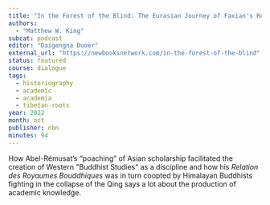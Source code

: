 ```yaml
---
title: "In the Forest of the Blind: The Eurasian Journey of Faxian's Record of Buddhist Kingdoms"
authors:
  - "Matthew W. King"
subcat: podcast
editor: "Daigengna Duoer"
external_url: "https://newbooksnetwork.com/in-the-forest-of-the-blind"
status: featured
course: dialogue
tags:
  - historiography
  - academic
  - academia
  - tibetan-roots
year: 2022
month: oct
publisher: nbn
minutes: 94
---
```


How Abel-Rémusat’s “poaching” of Asian scholarship facilitated the creation of Western "Buddhist Studies" as a discipline and how his *Relation des Royaumes Bouddhiques* was in turn coopted by Himalayan Buddhists fighting in the collapse of the Qing says a lot about the production of academic knowledge.
